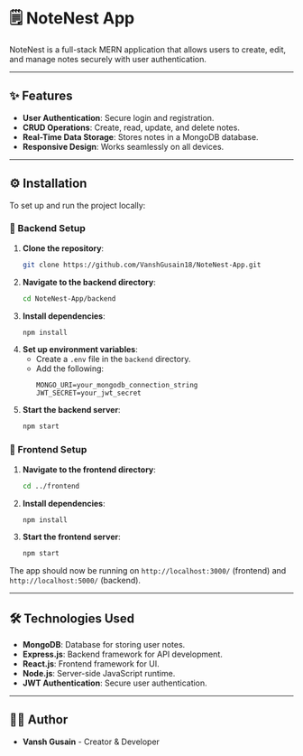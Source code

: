 # 🗒️ NoteNest App

NoteNest is a full-stack MERN application that allows users to create, edit, and manage notes securely with user authentication.

---

## ✨ Features

- **User Authentication**: Secure login and registration.
- **CRUD Operations**: Create, read, update, and delete notes.
- **Real-Time Data Storage**: Stores notes in a MongoDB database.
- **Responsive Design**: Works seamlessly on all devices.

---

## ⚙️ Installation

To set up and run the project locally:

### 🔧 Backend Setup

1. **Clone the repository**:
   ```bash
   git clone https://github.com/VanshGusain18/NoteNest-App.git
   ```
2. **Navigate to the backend directory**:
   ```bash
   cd NoteNest-App/backend
   ```
3. **Install dependencies**:
   ```bash
   npm install
   ```
4. **Set up environment variables**:
   - Create a `.env` file in the `backend` directory.
   - Add the following:
     ```
     MONGO_URI=your_mongodb_connection_string
     JWT_SECRET=your_jwt_secret
     ```
5. **Start the backend server**:
   ```bash
   npm start
   ```

### 🎨 Frontend Setup

1. **Navigate to the frontend directory**:
   ```bash
   cd ../frontend
   ```
2. **Install dependencies**:
   ```bash
   npm install
   ```
3. **Start the frontend server**:
   ```bash
   npm start
   ```

The app should now be running on `http://localhost:3000/` (frontend) and `http://localhost:5000/` (backend).

---

## 🛠 Technologies Used

- **MongoDB**: Database for storing user notes.
- **Express.js**: Backend framework for API development.
- **React.js**: Frontend framework for UI.
- **Node.js**: Server-side JavaScript runtime.
- **JWT Authentication**: Secure user authentication.

---

## 👨‍💻 Author

- **Vansh Gusain** - Creator & Developer
